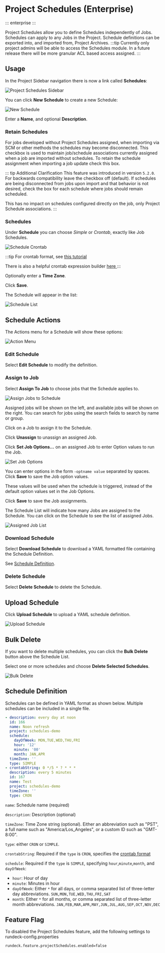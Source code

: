 # Project Schedules (Enterprise)

::: enterprise
:::

Project Schedules allow you to define Schedules independently of Jobs.  Schedules can apply to any Jobs in the Project. Schedule definitions can be exported into, and imported from, Project Archives.
:::tip
Currently only project admins will be able to access the Schedules module.  In a future release there will be more granular ACL based access assigned.
:::

## Usage

In the Project Sidebar navigation there is now a link called **Schedules**:


![Project Schedules Sidebar](/assets/img/project-schedules-sidebar.png)

You can click **New Schedule** to create a new Schedule:

![New Schedule](/assets/img/project-schedules-create-form.png)

Enter a **Name**, and optional **Description**.

### Retain Schedules

For jobs developed without Project Schedules assigned, when importing via SCM or other methods the schedules may become disconnected. This checkbox is used to maintain job/schedule associations currently assigned when a job are imported without schedules.  To retain the schedule assignment when importing a job update check this box.

::: tip Additional Clarification
This feature was introduced in version `5.2.0`.  For backwards compatibility leave the checkbox off (default).  If schedules are being disconnected from jobs upon import and that behavior is not desired, check the box for each schedule where jobs should remain scheduled.

This has no impact on schedules configured directly on the job, only Project Schedule associations.
:::

### Schedules

Under **Schedule** you can choose *Simple* or *Crontab*, exactly like Job Schedules.

![Schedule Crontab](/assets/img/project-schedules-create-crontab.png)

:::tip
For crontab format, see [this tutorial][crontab]

There is also a helpful crontab expression builder [here ][cronbuilder]
:::

Optionally enter a **Time Zone**.

Click **Save**.

The Schedule will appear in the list:


![Schedule List](/assets/img/project-schedules-list.png)

## Schedule Actions

The Actions menu for a Schedule will show these options:

![Action Menu](/assets/img/project-schedules-action-menu.png)

### Edit Schedule

Select **Edit Schedule** to modify the definition.

### Assign to Job

Select **Assign To Job** to choose jobs that the Schedule applies to.

![Assign Jobs to Schedule](/assets/img/project-schedules-assign-jobs.png)

Assigned jobs will be shown on the left, and available jobs will be shown on the right.  You can search for jobs using the search fields to search by name or group.

Click on a Job to assign it to the Schedule.  

Click **Unassign** to unassign an assigned Job.

Click **Set Job Options...** on an assigned Job to enter Option values to run the Job.

![Set Job Options](/assets/img/project-schedules-set-job-options.png)

You can enter options in the form `-optname value` separated by spaces. Click **Save** to save the Job option values.

These values will be used when the schedule is triggered, instead of the default option values set in the Job Options.

Click **Save** to save the Job assignments.

The Schedule List will indicate how many Jobs are assigned to the Schedule.  You can click on the Schedule to see the list of assigned Jobs.

![Assigned Job List](/assets/img/project-schedules-assigned-job-list.png)

### Download Schedule

Select **Download Schedule** to download a YAML formatted file containing the Schedule Definition.

See [Schedule Definition](#schedule-definition).

### Delete Schedule

Select **Delete Schedule** to delete the Schedule.

## Upload Schedule

Click **Upload Schedule** to upload a YAML schedule definition.

![Upload Schedule](/assets/img/project-schedules-upload-schedule.png)

## Bulk Delete

If you want to delete multiple schedules, you can click the **Bulk Delete** button above the Schedule List.

Select one or more schedules and choose **Delete Selected Schedules**.

![Bulk Delete](/assets/img/project-schedules-bulk-delete.png)

## Schedule Definition

Schedules can be defined in YAML format as shown below. Multiple schedules can be included in a single file.


```yaml
- description: every day at noon
  id: 166
  name: Noon refresh
  project: schedules-demo
  schedule:
    dayOfWeek: MON,TUE,WED,THU,FRI
    hour: '12'
    minute: '00'
    month: JAN,APR
  timeZone: ''
  type: SIMPLE
- crontabString: 0 */5 * ? * * *
  description: every 5 minutes
  id: 167
  name: Test
  project: schedules-demo
  timeZone: ''
  type: CRON
```

`name`: Schedule name (required)

`description`: Description (optional)

`timeZone`: Time Zone string (optional). Either an abbreviation such as "PST", a full name such as "America/Los_Angeles", or a custom ID such as "GMT-8:00".

`type`: either `CRON` or `SIMPLE`.

`crontabString`: Required if the `type` is `CRON`, specifies the [crontab format][crontab]

`schedule`: Required if the `type` is `SIMPLE`, specifying `hour`,`minute`,`month`, and `dayOfWeek`:

- `hour`:   Hour of day
- `minute`:   Minutes in hour
- `dayOfWeek`:   Either `*` for all days, or comma separated list of three-letter day abbreviations. `SUN,MON,TUE,WED,THU,FRI,SAT`
- `month`:   Either `*` for all months, or comma separated list of three-letter month abbreviations. `JAN,FEB,MAR,APR,MAY,JUN,JUL,AUG,SEP,OCT,NOV,DEC`

## Feature Flag

To disabled the Project Schedules feature, add the following settings to rundeck-config.properties

```properties
rundeck.feature.projectSchedules.enabled=false
```

[crontab]: http://www.quartz-scheduler.org/documentation/quartz-2.2.2/tutorials/tutorial-lesson-06.html
[cronbuilder]: https://www.freeformatter.com/cron-expression-generator-quartz.html
